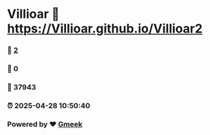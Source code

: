 # Villioar :link: https://Villioar.github.io/Villioar2 
### :page_facing_up: [2](https://Villioar.github.io/Villioar2/tag.html) 
### :speech_balloon: 0 
### :hibiscus: 37943 
### :alarm_clock: 2025-04-28 10:50:40 
### Powered by :heart: [Gmeek](https://github.com/Meekdai/Gmeek)
